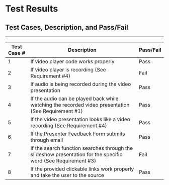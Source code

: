 Test Results
=========

Test Cases, Description, and Pass/Fail
--------------------

---
| Test Case # | Description                                                                                                   | Pass/Fail |
| ----------- | ------------------------------------------------------------------------------------------------------------- | --------- |
| 1           | If video player code works properly                                                                           | Pass      |
| 2           | If video player is recording (See Requirement #4)                                                             | Fail      |
| 3           | If audio is being recorded during the video presentation                                                      | Pass      |
| 4           | If the audio can be played back while watching the recorded video presentation (See Requirement #1)           | Pass      |
| 5           | If the video presentation looks like a video recording (See Requirement #4)                                   | Pass      |
| 6           | If the Presenter Feedback Form submits through email                                                          | Pass      |
| 7           | If the search function searches through the slideshow presentation for the specific word (See Requirement #3) | Fail      |
| 8           | If the provided clickable links work properly and take the user to the source                                 | Pass      |

